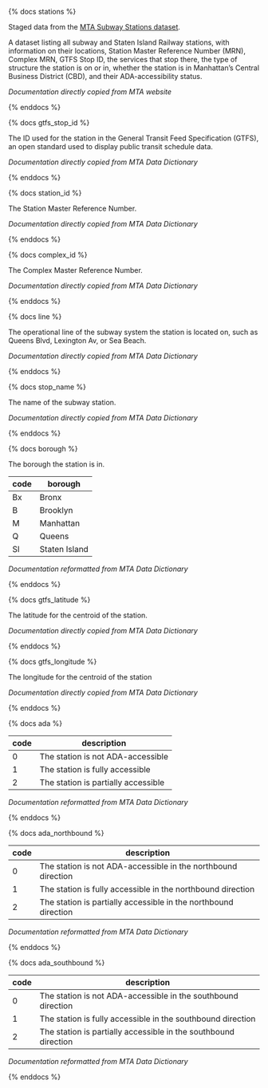 {% docs stations %}

Staged data from the [MTA Subway Stations dataset](https://data.ny.gov/Transportation/MTA-Subway-Stations/39hk-dx4f/about_data). 

A dataset listing all subway and Staten Island Railway stations, with information on their locations, Station Master Reference Number (MRN), Complex MRN, GTFS Stop ID, the services that stop there, the type of structure the station is on or in, whether the station is in Manhattan’s Central Business District (CBD), and their ADA-accessibility status.

*Documentation directly copied from MTA website*

{% enddocs %}


{% docs gtfs_stop_id %}

The ID used for the station in the General Transit Feed Specification (GTFS), an open standard used to display public transit schedule data.

*Documentation directly copied from MTA Data Dictionary*

{% enddocs %}


{% docs station_id %}

The Station Master Reference Number.

*Documentation directly copied from MTA Data Dictionary*

{% enddocs %}


{% docs complex_id %}

The Complex Master Reference Number.

*Documentation directly copied from MTA Data Dictionary*

{% enddocs %}


{% docs line %}

The operational line of the subway system the station is located on, such as Queens Blvd, Lexington Av, or Sea Beach.

*Documentation directly copied from MTA Data Dictionary*

{% enddocs %}


{% docs stop_name %}

The name of the subway station.

*Documentation directly copied from MTA Data Dictionary*

{% enddocs %}


{% docs borough %}

The borough the station is in.

| code | borough       |
|------|---------------|
| Bx   | Bronx         |
| B    | Brooklyn      |
| M    | Manhattan     |
| Q    | Queens        |
| SI   | Staten Island |

*Documentation reformatted from MTA Data Dictionary*

{% enddocs %}


{% docs gtfs_latitude %}

The latitude for the centroid of the station.

*Documentation directly copied from MTA Data Dictionary*

{% enddocs %}


{% docs gtfs_longitude %}

The longitude for the centroid of the station

*Documentation directly copied from MTA Data Dictionary*

{% enddocs %}


{% docs ada %}

| code | description                        |
|------|------------------------------------|
| 0    | The station is not ADA-accessible  |
| 1    | The station is fully accessible    |
| 2    | The station is partially accessible|

*Documentation reformatted from MTA Data Dictionary*

{% enddocs %}


{% docs ada_northbound %}

| code | description                                                    |
|------|----------------------------------------------------------------|
| 0    | The station is not ADA-accessible in the northbound direction  |
| 1    | The station is fully accessible in the northbound direction    |
| 2    | The station is partially accessible in the northbound direction|

*Documentation reformatted from MTA Data Dictionary*

{% enddocs %}


{% docs ada_southbound %}

| code | description                                                    |
|------|----------------------------------------------------------------|
| 0    | The station is not ADA-accessible in the southbound direction  |
| 1    | The station is fully accessible in the southbound direction    |
| 2    | The station is partially accessible in the southbound direction|

*Documentation reformatted from MTA Data Dictionary*

{% enddocs %}